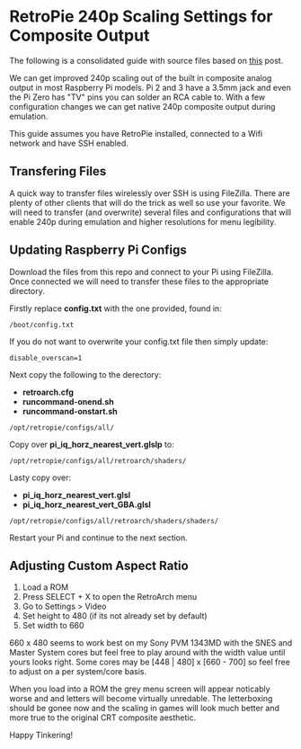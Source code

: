 # RetroPie 240p Scaling Settings for Composite Output
The following is a consolidated guide with source files based on [this](https://retropie.org.uk/forum/topic/11628/240p-and-mame-scaling/11) post. 

We can get improved 240p scaling out of the built in composite analog output in most Raspberry Pi models. Pi 2 and 3 have a 3.5mm jack and even the Pi Zero has "TV" pins you can solder an RCA cable to. With a few configuration changes we can get native 240p composite output during emulation.

This guide assumes you have RetroPie installed, connected to a Wifi network and have SSH enabled. 

## Transfering Files
A quick way to transfer files wirelessly over SSH is using FileZilla. There are plenty of other clients that will do the trick as well so use your favorite. We will need to transfer (and overwrite) several files and configurations that will enable 240p during emulation and higher resolutions for menu legibility. 

## Updating Raspberry Pi Configs

Download the files from this repo and connect to your Pi using FileZilla. Once connected we will need to transfer these files to the appropriate directory.

Firstly replace **config.txt** with the one provided, found in:
```
/boot/config.txt
```

If you do not want to overwrite your config.txt file then simply update:
```
disable_overscan=1
```


Next copy the following to the derectory: 
- **retroarch.cfg**
- **runcommand-onend.sh**
- **runcommand-onstart.sh**

```
/opt/retropie/configs/all/
```

Copy over **pi_iq_horz_nearest_vert.glslp** to:

```
/opt/retropie/configs/all/retroarch/shaders/
```

Lasty copy over:

- **pi_iq_horz_nearest_vert.glsl**
- **pi_iq_horz_nearest_vert_GBA.glsl** 

```
/opt/retropie/configs/all/retroarch/shaders/shaders/
```

Restart your Pi and continue to the next section.


## Adjusting Custom Aspect Ratio

1. Load a ROM
2. Press SELECT + X to open the RetroArch menu
3. Go to Settings > Video
4. Set height to 480 (if its not already set by default)
5. Set width to 660

660 x 480 seems to work best on my Sony PVM 1343MD with the SNES and Master System cores but feel free to play around with the width value until yours looks right. Some cores may be [448 | 480] x [660 - 700] so feel free to adjust on a per system/core basis.

When you load into a ROM the grey menu screen will appear noticably worse and and letters will become virtually unredable. The letterboxing should be gonee now and the scaling in games will look much better and more true to the original CRT composite aesthetic. 

Happy Tinkering! 